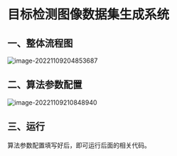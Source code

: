 # 目标检测图像数据集生成系统

## 一、整体流程图

![image-20221109204853687](C:\Users\1\AppData\Roaming\Typora\typora-user-images\image-20221109204853687.png)

## 二、算法参数配置

![image-20221109210848940](C:\Users\1\AppData\Roaming\Typora\typora-user-images\image-20221109210848940.png)

## 三、运行

算法参数配置填写好后，即可运行后面的相关代码。